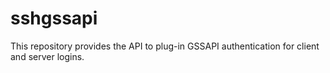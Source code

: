 # sshgssapi
This repository provides the API to plug-in GSSAPI authentication for client and server logins.
